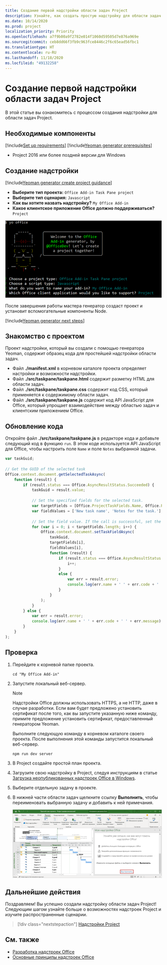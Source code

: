 ```yaml
---
title: Создание первой надстройки области задач Project
description: Узнайте, как создать простую надстройку для области задач Project, используя API JS для Office.
ms.date: 10/14/2020
ms.prod: project
localization_priority: Priority
ms.openlocfilehash: a7f9b00a9f2782e014f1060d59505d7e876a969e
ms.sourcegitcommit: ceb8dd66f3fb9c963fce8446c2f6c65ead56fbc1
ms.translationtype: HT
ms.contentlocale: ru-RU
ms.lasthandoff: 11/18/2020
ms.locfileid: "49132258"
---
```

# <a name="build-your-first-project-task-pane-add-in"></a>Создание первой надстройки области задач Project

В этой статье вы ознакомитесь с процессом создания надстройки для области задач Project.

## <a name="prerequisites"></a>Необходимые компоненты

[!include[Set up requirements](../includes/set-up-dev-environment-beforehand.md)]
[!include[Yeoman generator prerequisites](../includes/quickstart-yo-prerequisites.md)]

- Project 2016 или более поздней версии для Windows

## <a name="create-the-add-in"></a>Создание надстройки

[!include[Yeoman generator create project guidance](../includes/yo-office-command-guidance.md)]

- **Выберите тип проекта:** `Office Add-in Task Pane project`
- **Выберите тип сценария:** `Javascript`
- **Как вы хотите назвать надстройку?** `My Office Add-in`
- **Какое клиентское приложение Office должно поддерживаться?** `Project`

![Снимок экрана: запросы и ответы для генератора Yeoman в интерфейсе командной строки](../images/yo-office-project.png)

После завершения работы мастера генератор создаст проект и установит вспомогательные компоненты Node.

[!include[Yeoman generator next steps](../includes/yo-office-next-steps.md)]

## <a name="explore-the-project"></a>Знакомство с проектом

Проект надстройки, который вы создали с помощью генератора Yeoman, содержит образец кода для простейшей надстройки области задач.

- Файл **./manifest.xml** в корневом каталоге проекта определяет настройки и возможности надстройки.
- Файл **./src/taskpane/taskpane.html** содержит разметку HTML для области задач.
- Файл **./src/taskpane/taskpane.css** содержит код CSS, который применяется к содержимому области задач.
- Файл **./src/taskpane/taskpane.js** содержит код API JavaScript для Office, который упрощает взаимодействие между областью задач и клиентским приложением Office.

## <a name="update-the-code"></a>Обновление кода

Откройте файл **./src/taskpane/taskpane.js** в редакторе кода и добавьте следующий код в функцию `run`. В этом коде используется API JavaScript для Office, чтобы настроить поле `Name` и поле `Notes` выбранной задачи.

```js
var taskGuid;

// Get the GUID of the selected task
Office.context.document.getSelectedTaskAsync(
    function (result) {
        if (result.status === Office.AsyncResultStatus.Succeeded) {
            taskGuid = result.value;

            // Set the specified fields for the selected task.
            var targetFields = [Office.ProjectTaskFields.Name, Office.ProjectTaskFields.Notes];
            var fieldValues = ['New task name', 'Notes for the task.'];

            // Set the field value. If the call is successful, set the next field.
            for (var i = 0; i < targetFields.length; i++) {
                Office.context.document.setTaskFieldAsync(
                    taskGuid,
                    targetFields[i],
                    fieldValues[i],
                    function (result) {
                        if (result.status === Office.AsyncResultStatus.Succeeded) {
                            i++;
                        }
                        else {
                            var err = result.error;
                            console.log(err.name + ' ' + err.code + ' ' + err.message);
                        }
                    }
                );
            }
        } else {
            var err = result.error;
            console.log(err.name + ' ' + err.code + ' ' + err.message);
        }
    }
);
```

## <a name="try-it-out"></a>Проверка

1. Перейдите к корневой папке проекта.

    ```command&nbsp;line
    cd "My Office Add-in"
    ```

2. Запустите локальный веб-сервер.

    > [!NOTE]
    > Надстройки Office должны использовать HTTPS, а не HTTP, даже в случае разработки. Если вам будет предложено установить сертификат после того, как вы запустите указанную ниже команду, примите предложение установить сертификат, предоставленный генератором Yeoman.

    Выполните следующую команду в корневом каталоге своего проекта. После выполнения этой команды запустится локальный веб-сервер.

    ```command&nbsp;line
    npm run dev server
    ```

3. В Project создайте простой план проекта.

4. Загрузите свою надстройку в Project, следуя инструкциям в статье [Загрузка неопубликованных надстроек Office в Windows](../testing/create-a-network-shared-folder-catalog-for-task-pane-and-content-add-ins.md).

5. Выберите отдельную задачу в проекте.

6. В нижней части области задач щелкните ссылку **Выполнить**, чтобы переименовать выбранную задачу и добавить к ней примечания.

    ![Снимок экрана: приложение Project с загруженной надстройкой области задач](../images/project-quickstart-addin-1.png)

## <a name="next-steps"></a>Дальнейшие действия

Поздравляем! Вы успешно создали надстройку области задач Project! Следующим шагом узнайте больше о возможностях надстроек Project и изучите распространенные сценарии.

> [!div class="nextstepaction"]
> [Надстройки Project](../project/project-add-ins.md)

## <a name="see-also"></a>См. также

- [Разработка надстроек Office](../develop/develop-overview.md)
- [Основные принципы надстроек Office](../overview/core-concepts-office-add-ins.md)
